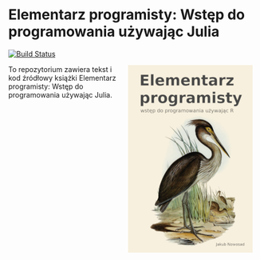 # Elementarz programisty: Wstęp do programowania używając Julia

[![Build Status](https://travis-ci.org/BERENZ/elp-julia.svg?branch=master)](https://travis-ci.org/BERENZ/elp-julia)

<a href="http://nowosad.github.io/elp/"><img src="cover/cover_lr.png" width="250" height="375" alt="Cover image" align="right" style="margin: 0 1em 0 1em" /></a> 

To repozytorium zawiera tekst i kod źródłowy książki Elementarz programisty: Wstęp do programowania używając Julia.